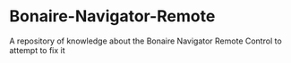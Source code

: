 # Bonaire-Navigator-Remote
A repository of knowledge about the Bonaire Navigator Remote Control to attempt to fix it
